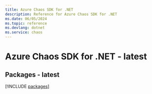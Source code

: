 ```yaml
---
title: Azure Chaos SDK for .NET
description: Reference for Azure Chaos SDK for .NET
ms.date: 06/05/2024
ms.topic: reference
ms.devlang: dotnet
ms.service: chaos
---
```

# Azure Chaos SDK for .NET - latest
## Packages - latest
[!INCLUDE [packages](chaos-index.md)]